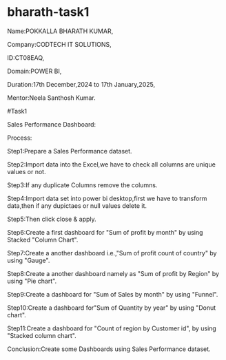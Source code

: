 # bharath-task1 
Name:POKKALLA BHARATH KUMAR,

Company:CODTECH IT SOLUTIONS,

ID:CT08EAQ,

Domain:POWER BI,

Duration:17th December,2024 to 17th January,2025,

Mentor:Neela Santhosh Kumar.



#Task1



Sales Performance Dashboard:

Process:

Step1:Prepare a Sales Performance dataset.

Step2:Import data into the Excel,we have to check all columns are unique values or not.

Step3:If any duplicate Columns remove the columns.

Step4:Import data set into power bi desktop,first we have to transform  data,then if any dupictaes or null values delete it.

Step5:Then click close & apply.

Step6:Create a first dashboard for "Sum of profit by month" by using Stacked "Column Chart".

Step7:Create a another dashboard i.e.,"Sum of profit count of country" by using "Gauge".

Step8:Create a another dashboard namely as "Sum of profit by Region" by using "Pie chart".

Step9:Create a dashboard for "Sum of Sales by month" by using "Funnel".

Step10:Create a dashboard for"Sum of Quantity by year" by using "Donut chart".

Step11:Create a dashboard for "Count of region by Customer id", by using "Stacked column chart".


Conclusion:Create some Dashboards using Sales Performance dataset.

